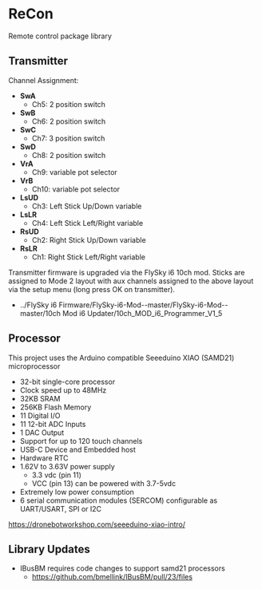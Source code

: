 # ReCon
Remote control package library

## Transmitter

Channel Assignment:

- **SwA**
  - Ch5: 2 position switch
- **SwB**
  - Ch6: 2 position switch
- **SwC**
  - Ch7: 3 position switch
- **SwD**
  - Ch8: 2 position switch
- **VrA**
  - Ch9: variable pot selector
- **VrB**
  - Ch10: variable pot selector
- **LsUD**
  - Ch3: Left Stick Up/Down variable
- **LsLR**
  - Ch4: Left Stick Left/Right variable
- **RsUD**
  - Ch2: Right Stick Up/Down variable
- **RsLR**
  - Ch1: Right Stick Left/Right variable

Transmitter firmware is upgraded via the FlySky i6 10ch mod. Sticks are assigned to Mode 2 layout with aux channels assigned to the above layout via the setup menu (long press OK on transmitter).

- ../FlySky i6 Firmware/FlySky-i6-Mod--master/FlySky-i6-Mod--master/10ch Mod i6 Updater/10ch_MOD_i6_Programmer_V1_5

## Processor

This project uses the Arduino compatible Seeeduino XIAO (SAMD21) microprocessor

- 32-bit single-core processor
- Clock speed up to 48MHz
- 32KB SRAM
- 256KB Flash Memory
- 11 Digital I/O
- 11 12-bit ADC Inputs
- 1 DAC Output
- Support for up to 120 touch channels
- USB-C Device and Embedded host
- Hardware RTC
- 1.62V to 3.63V power supply
  - 3.3 vdc (pin 11)
  - VCC (pin 13) can be powered with 3.7-5vdc
- Extremely low power consumption
- 6 serial communication modules (SERCOM) configurable as UART/USART, SPI or I2C

https://dronebotworkshop.com/seeeduino-xiao-intro/


## Library Updates

- IBusBM requires code changes to support samd21 processors
    - https://github.com/bmellink/IBusBM/pull/23/files 
